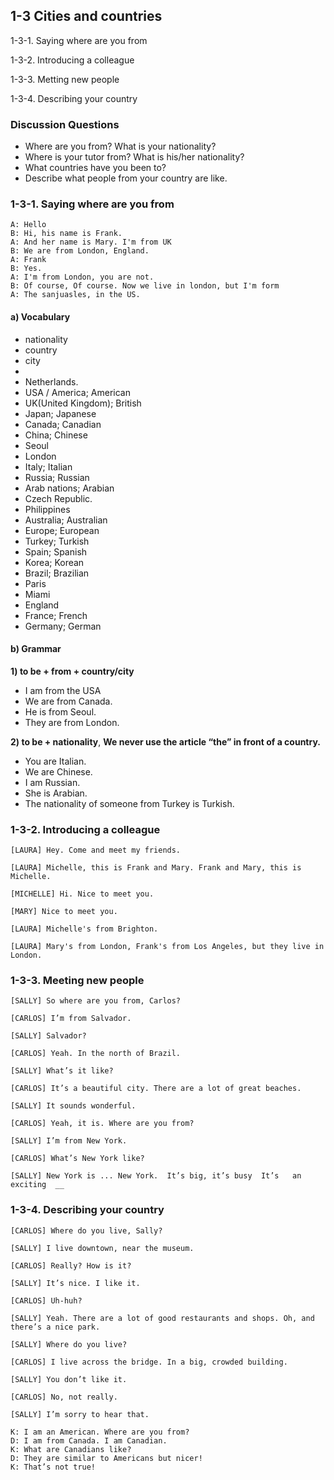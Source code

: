 ## 1-3 Cities and countries

1-3-1. Saying where are you from

1-3-2. Introducing a colleague

1-3-3. Metting new people

1-3-4. Describing your country

### Discussion Questions

- Where are you from? What is your nationality?
- Where is your tutor from? What is his/her nationality?
- What countries have you been to?
- Describe what people from your country are like.

### 1-3-1. Saying where are you from

```
A: Hello
B: Hi, his name is Frank.
A: And her name is Mary. I'm from UK
B: We are from London, England.
A: Frank
B: Yes.
A: I'm from London, you are not.
B: Of course, Of course. Now we live in london, but I'm form 
A: The sanjuasles, in the US.
```

#### a) Vocabulary 

* nationality
* country
* city
* 
* Netherlands.
* USA / America; American
* UK(United Kingdom); British
* Japan; Japanese
* Canada; Canadian
* China; Chinese
* Seoul
* London
* Italy; Italian
* Russia; Russian
* Arab nations; Arabian
* Czech Republic.
* Philippines
* Australia; Australian
* Europe; European
* Turkey; Turkish
* Spain; Spanish
* Korea; Korean
* Brazil; Brazilian
* Paris
* Miami
* England
* France; French
* Germany; German

#### b) Grammar 

**1) to be + from + country/city**

- I am from the USA
- We are from Canada.
- He is from Seoul.
- They are from London.

**2) to be + nationality**, **We never use the article “the” in front of a country.**

- You are Italian.
- We are Chinese.
- I am Russian.
- She is Arabian.
- The nationality of someone from Turkey is Turkish.

### 1-3-2. Introducing a colleague

```
[LAURA] Hey. Come and meet my friends.

[LAURA] Michelle, this is Frank and Mary. Frank and Mary, this is Michelle.

[MICHELLE] Hi. Nice to meet you.

[MARY] Nice to meet you.

[LAURA] Michelle's from Brighton.

[LAURA] Mary's from London, Frank's from Los Angeles, but they live in London.

```



### 1-3-3. Meeting new people

```
[SALLY] So where are you from, Carlos?

[CARLOS] I’m from Salvador.

[SALLY] Salvador?

[CARLOS] Yeah. In the north of Brazil.

[SALLY] What’s it like? 

[CARLOS] It’s a beautiful city. There are a lot of great beaches.

[SALLY] It sounds wonderful.

[CARLOS] Yeah, it is. Where are you from?

[SALLY] I’m from New York.

[CARLOS] What’s New York like?

[SALLY] New York is ... New York.  It’s big, it’s busy  It’s   an exciting  __
```



### 1-3-4. Describing your country

```
[CARLOS] Where do you live, Sally?

[SALLY] I live downtown, near the museum.

[CARLOS] Really? How is it?

[SALLY] It’s nice. I like it.

[CARLOS] Uh-huh?

[SALLY] Yeah. There are a lot of good restaurants and shops. Oh, and there’s a nice park.

[SALLY] Where do you live?

[CARLOS] I live across the bridge. In a big, crowded building.

[SALLY] You don’t like it.

[CARLOS] No, not really.

[SALLY] I’m sorry to hear that.
```

```
K: I am an American. Where are you from?
D: I am from Canada. I am Canadian.
K: What are Canadians like?
D: They are similar to Americans but nicer!
K: That’s not true!
```

